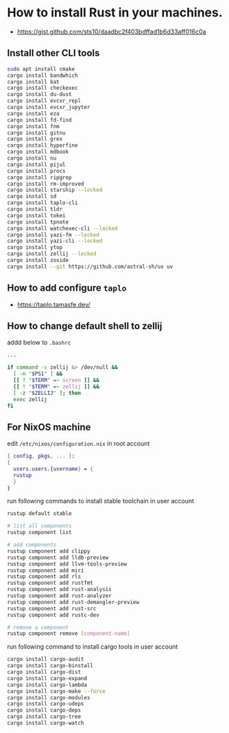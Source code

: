 # How to install Rust in your machines.
- <https://gist.github.com/sts10/daadbc2f403bdffad1b6d33aff016c0a>
## Install other CLI tools

```bash
sudo apt install cmake
cargo install bandwhich 
cargo install bat
cargo install checkexec
cargo install du-dust
cargo install evcxr_repl
cargo install evcxr_jupyter
cargo install eza
cargo install fd-find
cargo install fnm
cargo install gitnu
cargo install grex
cargo install hyperfine
cargo install mdbook
cargo install nu
cargo install pijul
cargo install procs
cargo install ripgrep
cargo install rm-improved
cargo install starship --locked
cargo install sd
cargo install taplo-cli
cargo install tldr
cargo install tokei
cargo install tpnote
cargo install watchexec-cli --locked
cargo install yazi-fm --locked
cargo install yazi-cli --locked
cargo install ytop
cargo install zellij --locked
cargo install zoxide
cargo install --git https://github.com/astral-sh/uv uv
```

## How to add configure `taplo`

- https://taplo.tamasfe.dev/
 
## How to change default shell to zellij

addd below to `.bashrc`

```bash
...

if command -v zellij &> /dev/null &&
  [ -n "$PS1" ] &&
  [[ ! "$TERM" =~ screen ]] &&
  [[ ! "$TERM" =~ zellij ]] &&
  [ -z "$ZELLIJ" ]; then
  exec zellij
fi
```
## For NixOS machine

edit `/etc/nixos/configuration.nix` in root account

```nix
{ config, pkgs, ... }:
{
  users.users.{username} = {
  rustup
  }
}
```

run following commands to install stable toolchain in user account

```bash
rustup default stable

# list all components
rustup component list

# add components
rustup component add clippy
rustup component add lldb-preview
rustup component add llvm-tools-preview
rustup component add miri
rustup component add rls
rustup component add rustfmt
rustup component add rust-analysis
rustup component add rust-analyzer
rustup component add rust-demangler-preview
rustup component add rust-src
rustup component add rustc-dev

# remove a component
rustup component remove [component-name]
```

run following command to install cargo tools in user account

```bash
cargo install cargo-audit
cargo install cargo-binstall
cargo install cargo-dist
cargo install cargo-expand
cargo install cargo-lambda
cargo install cargo-make --force
cargo install cargo-modules
cargo install cargo-udeps
cargo install cargo-deps
cargo install cargo-tree
cargo install cargo-watch

```
